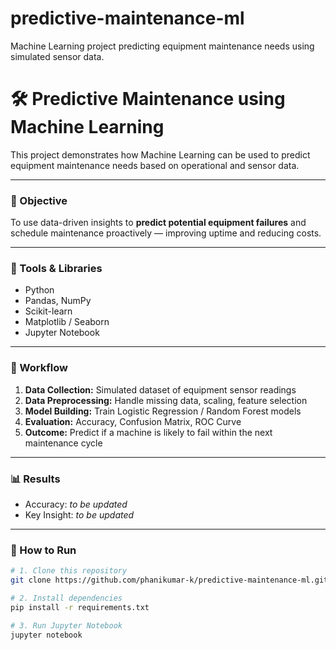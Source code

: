# predictive-maintenance-ml
Machine Learning project predicting equipment maintenance needs using simulated sensor data.
# 🛠️ Predictive Maintenance using Machine Learning

This project demonstrates how Machine Learning can be used to predict equipment maintenance needs based on operational and sensor data.

---

### 🎯 Objective
To use data-driven insights to **predict potential equipment failures** and schedule maintenance proactively — improving uptime and reducing costs.

---

### 🧰 Tools & Libraries
- Python
- Pandas, NumPy
- Scikit-learn
- Matplotlib / Seaborn
- Jupyter Notebook

---

### 🧠 Workflow

1. **Data Collection:** Simulated dataset of equipment sensor readings  
2. **Data Preprocessing:** Handle missing data, scaling, feature selection  
3. **Model Building:** Train Logistic Regression / Random Forest models  
4. **Evaluation:** Accuracy, Confusion Matrix, ROC Curve  
5. **Outcome:** Predict if a machine is likely to fail within the next maintenance cycle  

---

### 📊 Results
- Accuracy: *to be updated*  
- Key Insight: *to be updated*  

---

### 🚀 How to Run

```bash
# 1. Clone this repository
git clone https://github.com/phanikumar-k/predictive-maintenance-ml.git

# 2. Install dependencies
pip install -r requirements.txt

# 3. Run Jupyter Notebook
jupyter notebook
